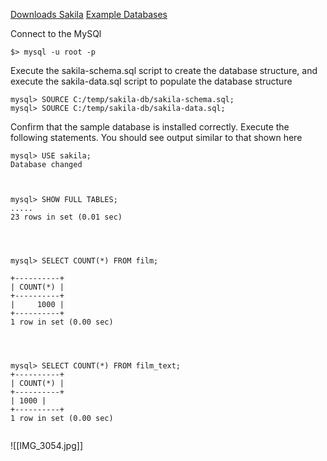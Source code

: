 
 
[Downloads Sakila](https://downloads.mysql.com/docs/sakila-en.a4.pdf)
[Example Databases](https://dev.mysql.com/doc/index-other.html)

Connect to the MySQl
``` shell
$> mysql -u root -p
```


Execute the sakila-schema.sql script to create the database structure, and execute the
sakila-data.sql script to populate the database structure
``` shell
mysql> SOURCE C:/temp/sakila-db/sakila-schema.sql;
mysql> SOURCE C:/temp/sakila-db/sakila-data.sql;
```

Confirm that the sample database is installed correctly. Execute the following statements. You should see output similar to that shown here
``` shell 
mysql> USE sakila;
Database changed



mysql> SHOW FULL TABLES;
.....
23 rows in set (0.01 sec)




mysql> SELECT COUNT(*) FROM film;

+----------+
| COUNT(*) |
+----------+
|     1000 |
+----------+
1 row in set (0.00 sec)




mysql> SELECT COUNT(*) FROM film_text;
+----------+
| COUNT(*) |
+----------+
| 1000 |
+----------+
1 row in set (0.00 sec)


```






![[IMG_3054.jpg]]